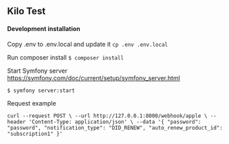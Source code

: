 ## Kilo Test

#### Development installation

Copy .env to .env.local and update it
``
cp .env .env.local
``

Run composer install
``
$ composer install
``

Start Symfony server https://symfony.com/doc/current/setup/symfony_server.html

``
$ symfony server:start
``

Request example

``
curl --request POST \
--url http://127.0.0.1:8000/webhook/apple \
--header 'Content-Type: application/json' \
--data '{
"password": "password",
"notification_type": "DID_RENEW",
"auto_renew_product_id": "subscription1"
}'
``

